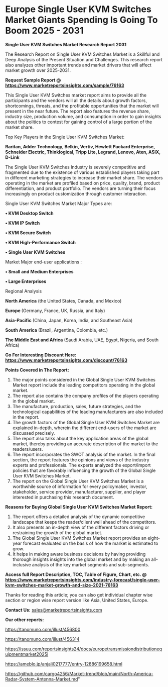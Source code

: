 # Europe Single User KVM Switches Market Giants Spending Is Going To Boom 2025 - 2031

<strong>Single User KVM Switches Market Research Report 2031</strong>

The Research Report on Single User KVM Switches Market is a Skillful and Deep Analysis of the Present Situation and Challenges. This research report also analyzes other important trends and market drivers that will affect market growth over 2025-2031.

<strong>Request Sample Report @ <a href=https://www.marketreportsinsights.com/sample/76163>https://www.marketreportsinsights.com/sample/76163</a></strong>

This Single User KVM Switches market report aims to provide all the participants and the vendors will all the details about growth factors, shortcomings, threats, and the profitable opportunities that the market will present in the near future. The report also features the revenue share, industry size, production volume, and consumption in order to gain insights about the politics to contest for gaining control of a large portion of the market share.

Top Key Players in the Single User KVM Switches Market:

<strong>Raritan, Adder Technology, Belkin, Vertiv, Hewlett Packard Enterprise, Schneider Electric, Thinklogical, Tripp Lite, Legrand, Lenovo, Aten, ASIX, D-Link</strong>

The Single User KVM Switches Industry is severely competitive and fragmented due to the existence of various established players taking part in different marketing strategies to increase their market share. The vendors operating in the market are profiled based on price, quality, brand, product differentiation, and product portfolio. The vendors are turning their focus increasingly on product customization through customer interaction.

Single User KVM Switches Market Major Types are:

<strong>• KVM Desktop Switch

• KVM IP Switch

• KVM Secure Switch

• KVM High-Performance Switch

• Single User KVM Switches</strong>

Market Major end-user applications :

<strong>• Small and Medium Enterprises

• Large Enterprises</strong>

Regional Analysis

</u><strong><b>North America</b></strong> (the United States, Canada, and Mexico)

<strong><b>Europe </b></strong>(Germany, France, UK, Russia, and Italy)

<strong><b>Asia-Pacific</b></strong> (China, Japan, Korea, India, and Southeast Asia)

<strong><b>South America</b></strong> (Brazil, Argentina, Colombia, etc.)

<strong><b>The Middle East and Africa</b></strong> (Saudi Arabia, UAE, Egypt, Nigeria, and South Africa)

<strong>Go For Interesting Discount Here: <a href=https://www.marketreportsinsights.com/discount/76163>https://www.marketreportsinsights.com/discount/76163</a></strong>

<strong>Points Covered in The Report:</strong>
<ol>
  <li>The major points considered in the Global Single User KVM Switches Market report include the leading competitors operating in the global market.</li>
  <li>The report also contains the company profiles of the players operating in the global market.</li>
  <li>The manufacture, production, sales, future strategies, and the technological capabilities of the leading manufacturers are also included in the report.</li>
  <li>The growth factors of the Global Single User KVM Switches Market are explained in-depth, wherein the different end-users of the market are discussed precisely.</li>
  <li>The report also talks about the key application areas of the global market, thereby providing an accurate description of the market to the readers/users.</li>
  <li>The report incorporates the SWOT analysis of the market. In the final section, the report features the opinions and views of the industry experts and professionals. The experts analyzed the export/import policies that are favorably influencing the growth of the Global Single User KVM Switches Market.</li>
  <li>The report on the Global Single User KVM Switches Market is a worthwhile source of information for every policymaker, investor, stakeholder, service provider, manufacturer, supplier, and player interested in purchasing this research document.</li>
</ol>
<strong>Reasons for Buying Global Single User KVM Switches Market Report:</strong>

<ol>
  <li>The report offers a detailed analysis of the dynamic competitive landscape that keeps the reader/client well ahead of the competitors.</li>
  <li>It also presents an in-depth view of the different factors driving or restraining the growth of the global market.</li>
  <li>The Global Single User KVM Switches Market report provides an eight-year forecast evaluated on the basis of how the market is estimated to grow.</li>
  <li>It helps in making aware business decisions by having providing thorough insights insights into the global market and by making an all-inclusive analysis of the key market segments and sub-segments.</li>
</ol>
<strong>Access full Report Description, TOC, Table of Figure, Chart, etc. @ <a href=https://www.marketreportsinsights.com/industry-forecast/single-user-kvm-switches-market-growth-and-size-2021-76163>https://www.marketreportsinsights.com/industry-forecast/single-user-kvm-switches-market-growth-and-size-2021-76163</a></strong>


Thanks for reading this article; you can also get individual chapter wise section or region wise report version like Asia, United States, Europe.

<strong>Contact Us:</strong>
sales@marketreportsinsights.com

<strong>Our other reports:</strong>

<a href=https://tanomuno.com/illust/456800>https://tanomuno.com/illust/456800</a>

<a href=https://tanomuno.com/illust/456314>https://tanomuno.com/illust/456314</a>

<a href=https://issuu.com/reportsinsights24/docs/europetransmissiondistributionequipmentmarket2025i>https://issuu.com/reportsinsights24/docs/europetransmissiondistributionequipmentmarket2025i</a>

<a href=https://ameblo.jp/anjali0217777/entry-12886199658.html>https://ameblo.jp/anjali0217777/entry-12886199658.html</a>

<a href=https://github.com/cargo4256/Market-trend/blob/main/North-America-Radar-System-Antenna-Market.md>https://github.com/cargo4256/Market-trend/blob/main/North-America-Radar-System-Antenna-Market.md</a>"
